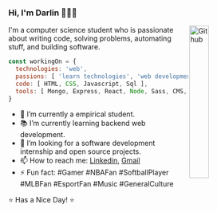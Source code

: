 ### Hi, I'm Darlin 👋:technologist:

<img width="28%" align="right" alt="Github" src="https://user-images.githubusercontent.com/48678280/88862734-4903af80-d201-11ea-968b-9c939d88a37c.gif" />

I'm a computer science student who is passionate about writing code, solving problems, automating stuff, and building software.

```js
const workingOn = {
  technologies: 'web',
  passions: [ 'learn technologies', 'web development', 'mobile develpment' ],
  code: [ HTML, CSS, Javascript, Sql ],
  tools: [ Mongo, Express, React, Node, Sass, CMS, Mysql ],
}
```

- 🔭 I’m currently a empirical student.
- 📚 I’m currently learning backend web development.
- 👯 I’m looking for a software development internship and open source projects. 
- 📫 How to reach me: [Linkedin](https://www.linkedin.com/in/darlin-familia-b63839141/), [Gmail](mailto:dfamilia7@gmail.com)
- ⚡ Fun fact: #Gamer #NBAFan #SoftballPlayer #MLBFan #EsportFan #Music #GeneralCulture

⭐️ Has a Nice Day! ⭐️
